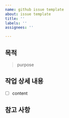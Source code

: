 ```yaml
---
name: github issue template
about: issue template
title: ''
labels: ''
assignees: ''

---
```


## 목적
> purpose
## 작업 상세 내용
- [ ] content
## 참고 사항
